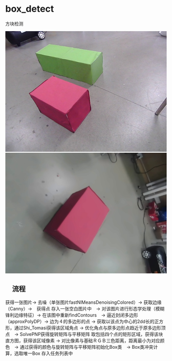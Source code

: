 # box_detect
方块检测

<img src="cap.jpg">
<img src="demo.jpg">
<!-- #  -->

## 　流程
获得一张图片->
	去噪（单张图片fastNlMeansDenoisingColored）->
	获取边缘（Canny）->　获得点
	存入一张空白图片中　->
	对该图片进行形态学处理（模糊锋利边缘特征）->
	在该图中重新findContours　->
	逼近封闭多边形（approxPolyDP）->
	边为４的多边形的点  ->
		获取以该点为中心的2dd长的正方形，通过Shi_Tomasi获得该区域角点 ->
		优化角点与原多边形点趋近于原多边形顶点　->
		SolvePNP获得旋转矩阵与平移矩阵
	取包括四个点的矩形区域，获得该块直方图，获得该区域像素 ->
	对比像素与基础ＲＧＢ三色距离，距离最小为对应颜色　->
	通过获得的颜色与旋转矩阵与平移矩阵初始化Box类　->
	Box类冲突计算，选取唯一Box
	存入任务列表中


